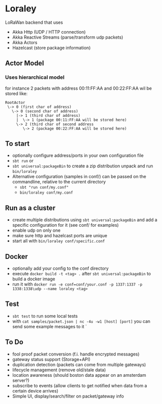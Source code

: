 # Loraley

LoRaWan backend that uses
 - Akka Http (UDP / HTTP connection)
 - Akka Reactive Streams (parse/transform udp packets)
 - Akka Actors
 - Hazelcast (store package information)
 
## Actor Model

### Uses hierarchical model 

for instance 2 packets with address 00:11:FF:AA and 00:22:FF:AA wil be stored like:

    RootActor
     \-> 0 (first char of address)
       \-> 0 (second char of address)
         |-> 1 (third char of address)
         |  \-> 1 (package 00:11:FF:AA will be stored here)
         \-> 2 (third char of second address
            \-> 2 (package 00:22:FF:AA will be stored here)
        

## To start
 - optionally configure address/ports in your own configuration file
 - `sbt run` or
 - `sbt universal:packageBin` to create a zip distribution unpack and run `bin/loraley`
 - Alternative configuration (samples in conf/) can be passed on the commandline, relative to the current directory
   - `sbt "run conf/my.conf"`
   - `bin/loraley conf/my.conf`

## Run as a cluster
 - create multiple distributions using `sbt universal:packageBin` and add a specific configuration for it (see conf/ for examples)
  - enable udp on only one
  - make sure http and hazelcast ports are unique 
  - start all with `bin/loraley conf/specific.conf`

## Docker
 - optionally add your config to the conf directory
 - execute `docker build -t <tag> .` after `sbt universal:packageBin` to build a docker image
 - run it with `docker run -e conf=conf/your.conf -p 1337:1337 -p 1338:1338\udp --name loraley <tag>`  
  
## Test
  - `sbt test` to run some local tests
  - with `cat samples/packet.json | nc -4u -w1 [host] [port]` you can send some example messages to it `

## To Do 
  - fool proof packet conversion (f.i. handle encrypted messages)
  - gateway status support (Storage+API)
  - duplication detection (packets can come from multiple gateways) 
  - lifecycle management (remove old/stale data)
  - location awareness (should boston data appear on an amsterdam server?)
  - subscribe to events (allow clients to get notified when data from a certain device arrives)
  - Simple UI, display/search/filter on packet/gateway info
  
